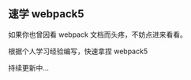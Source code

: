 <!--
 * Author  rhys.zhao
 * Date  2023-03-02 19:47:11
 * LastEditors  rhys.zhao
 * LastEditTime  2023-03-06 18:08:42
 * Description
-->

## 速学 webpack5

如果你也曾因看 webpack 文档而头疼，不妨点进来看看。

根据个人学习经验编写，快速拿捏 webpack5

持续更新中...
